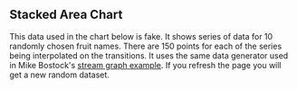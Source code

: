 ## Stacked Area Chart

This data used in the chart below is fake.  It shows series of data for 10 randomly chosen fruit names.  There are 150 points for each of the series being interpolated on the transitions.
It uses the same data generator used in Mike Bostock's [stream graph example](https://bl.ocks.org/mbostock/4060954).
If you refresh the page you will get a new random dataset.
